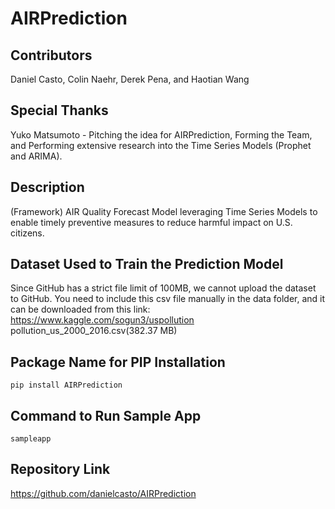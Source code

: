 # AIRPrediction

## Contributors
Daniel Casto, Colin Naehr, Derek Pena, and Haotian Wang

## Special Thanks
Yuko Matsumoto - Pitching the idea for AIRPrediction, Forming the Team, and Performing extensive research into the Time Series Models (Prophet and ARIMA).

## Description
(Framework) AIR Quality Forecast Model leveraging Time Series Models to enable timely preventive measures to reduce harmful impact on U.S. citizens.

## Dataset Used to Train the Prediction Model
Since GitHub has a strict file limit of 100MB, we cannot upload the dataset to GitHub.
You need to include this csv file manually in the data folder, and it can be downloaded from this link: 
https://www.kaggle.com/sogun3/uspollution
pollution_us_2000_2016.csv(382.37 MB)

## Package Name for PIP Installation
`pip install AIRPrediction`


## Command to Run Sample App
`sampleapp`

## Repository Link
https://github.com/danielcasto/AIRPrediction
